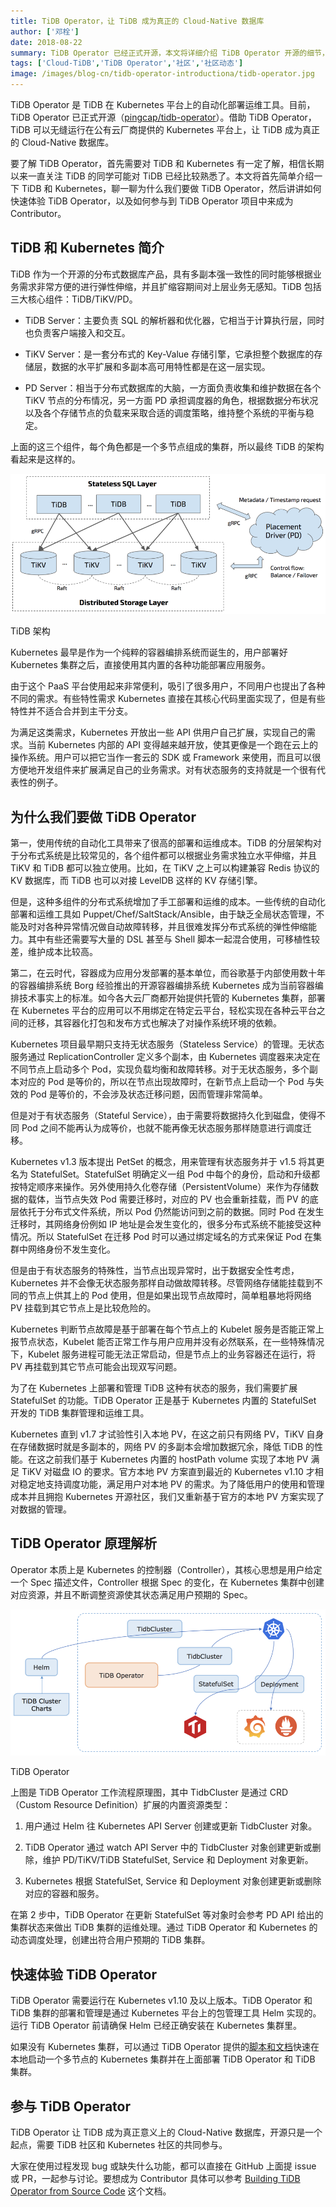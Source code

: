 ```yaml
---
title: TiDB Operator，让 TiDB 成为真正的 Cloud-Native 数据库
author: ['邓栓']
date: 2018-08-22
summary: TiDB Operator 已经正式开源，本文将详细介绍 TiDB Operator 开源的细节，希望大家深入了解这个新的开源项目之后，能够速来贡献代码、成为 Contributor！Enjoy～
tags: ['Cloud-TiDB','TiDB Operator','社区','社区动态']
image: /images/blog-cn/tidb-operator-introductiona/tidb-operator.jpg
---
```



TiDB Operator 是 TiDB 在 Kubernetes 平台上的自动化部署运维工具。目前，TiDB Operator 已正式开源（[pingcap/tidb-operator](https://github.com/pingcap/tidb-operator/)）。借助 TiDB Operator，TiDB 可以无缝运行在公有云厂商提供的 Kubernetes 平台上，让 TiDB 成为真正的 Cloud-Native 数据库。

要了解 TiDB Operator，首先需要对 TiDB 和 Kubernetes 有一定了解，相信长期以来一直关注 TiDB 的同学可能对 TiDB 已经比较熟悉了。本文将首先简单介绍一下 TiDB 和 Kubernetes，聊一聊为什么我们要做 TiDB Operator，然后讲讲如何快速体验 TiDB Operator，以及如何参与到 TiDB Operator 项目中来成为 Contributor。

## TiDB 和 Kubernetes 简介

TiDB 作为一个开源的分布式数据库产品，具有多副本强一致性的同时能够根据业务需求非常方便的进行弹性伸缩，并且扩缩容期间对上层业务无感知。TiDB 包括三大核心组件：TiDB/TiKV/PD。 

* TiDB Server：主要负责 SQL 的解析器和优化器，它相当于计算执行层，同时也负责客户端接入和交互。

* TiKV Server：是一套分布式的 Key-Value 存储引擎，它承担整个数据库的存储层，数据的水平扩展和多副本高可用特性都是在这一层实现。

* PD Server：相当于分布式数据库的大脑，一方面负责收集和维护数据在各个 TiKV 节点的分布情况，另一方面 PD 承担调度器的角色，根据数据分布状况以及各个存储节点的负载来采取合适的调度策略，维持整个系统的平衡与稳定。

上面的这三个组件，每个角色都是一个多节点组成的集群，所以最终 TiDB 的架构看起来是这样的。

![TiDB-架构.png](media/tidb-operator-introduction/1.png)

<div class="caption-center">TiDB 架构</div>

Kubernetes 最早是作为一个纯粹的容器编排系统而诞生的，用户部署好 Kubernetes 集群之后，直接使用其内置的各种功能部署应用服务。 

由于这个 PaaS 平台使用起来非常便利，吸引了很多用户，不同用户也提出了各种不同的需求。有些特性需求 Kubernetes 直接在其核心代码里面实现了，但是有些特性并不适合合并到主干分支。

为满足这类需求，Kubernetes 开放出一些 API 供用户自己扩展，实现自己的需求。当前 Kubernetes 内部的 API 变得越来越开放，使其更像是一个跑在云上的操作系统。用户可以把它当作一套云的 SDK 或 Framework 来使用，而且可以很方便地开发组件来扩展满足自己的业务需求。对有状态服务的支持就是一个很有代表性的例子。

## 为什么我们要做 TiDB Operator

第一，使用传统的自动化工具带来了很高的部署和运维成本。TiDB 的分层架构对于分布式系统是比较常见的，各个组件都可以根据业务需求独立水平伸缩，并且 TiKV 和 TiDB 都可以独立使用。比如，在 TiKV 之上可以构建兼容 Redis 协议的 KV 数据库，而 TiDB 也可以对接 LevelDB 这样的 KV 存储引擎。

但是，这种多组件的分布式系统增加了手工部署和运维的成本。一些传统的自动化部署和运维工具如 Puppet/Chef/SaltStack/Ansible，由于缺乏全局状态管理，不能及时对各种异常情况做自动故障转移，并且很难发挥分布式系统的弹性伸缩能力。其中有些还需要写大量的 DSL 甚至与 Shell 脚本一起混合使用，可移植性较差，维护成本比较高。

第二，在云时代，容器成为应用分发部署的基本单位，而谷歌基于内部使用数十年的容器编排系统 Borg 经验推出的开源容器编排系统 Kubernetes 成为当前容器编排技术事实上的标准。如今各大云厂商都开始提供托管的 Kubernetes 集群，部署在 Kubernetes 平台的应用可以不用绑定在特定云平台，轻松实现在各种云平台之间的迁移，其容器化打包和发布方式也解决了对操作系统环境的依赖。

Kubernetes 项目最早期只支持无状态服务（Stateless Service）的管理。无状态服务通过 ReplicationController 定义多个副本，由 Kubernetes 调度器来决定在不同节点上启动多个 Pod，实现负载均衡和故障转移。对于无状态服务，多个副本对应的 Pod 是等价的，所以在节点出现故障时，在新节点上启动一个 Pod 与失效的 Pod 是等价的，不会涉及状态迁移问题，因而管理非常简单。 

但是对于有状态服务（Stateful Service），由于需要将数据持久化到磁盘，使得不同 Pod 之间不能再认为成等价，也就不能再像无状态服务那样随意进行调度迁移。

Kubernetes v1.3 版本提出 PetSet 的概念，用来管理有状态服务并于 v1.5 将其更名为 StatefulSet。StatefulSet 明确定义一组 Pod 中每个的身份，启动和升级都按特定顺序来操作。另外使用持久化卷存储（PersistentVolume）来作为存储数据的载体，当节点失效 Pod 需要迁移时，对应的 PV 也会重新挂载，而 PV 的底层依托于分布式文件系统，所以 Pod 仍然能访问到之前的数据。同时 Pod 在发生迁移时，其网络身份例如 IP 地址是会发生变化的，很多分布式系统不能接受这种情况。所以 StatefulSet 在迁移 Pod 时可以通过绑定域名的方式来保证 Pod 在集群中网络身份不发生变化。

但是由于有状态服务的特殊性，当节点出现异常时，出于数据安全性考虑，Kubernetes 并不会像无状态服务那样自动做故障转移。尽管网络存储能挂载到不同的节点上供其上的 Pod 使用，但是如果出现节点故障时，简单粗暴地将网络 PV 挂载到其它节点上是比较危险的。

Kubernetes 判断节点故障是基于部署在每个节点上的 Kubelet 服务是否能正常上报节点状态，Kubelet 能否正常工作与用户应用并没有必然联系，在一些特殊情况下，Kubelet 服务进程可能无法正常启动，但是节点上的业务容器还在运行，将 PV 再挂载到其它节点可能会出现双写问题。

为了在 Kubernetes 上部署和管理 TiDB 这种有状态的服务，我们需要扩展 StatefulSet 的功能。TiDB Operator 正是基于 Kubernetes 内置的 StatefulSet 开发的 TiDB 集群管理和运维工具。

Kubernetes 直到 v1.7 才试验性引入本地 PV，在这之前只有网络 PV，TiKV 自身在存储数据时就是多副本的，网络 PV 的多副本会增加数据冗余，降低 TiDB 的性能。在这之前我们基于 Kubernetes 内置的 hostPath volume 实现了本地 PV 满足 TiKV 对磁盘 IO 的要求。官方本地 PV 方案直到最近的 Kubernetes v1.10 才相对稳定地支持调度功能，满足用户对本地 PV 的需求。为了降低用户的使用和管理成本并且拥抱 Kubernetes 开源社区，我们又重新基于官方的本地 PV 方案实现了对数据的管理。

## TiDB Operator 原理解析

Operator 本质上是 Kubernetes 的控制器（Controller），其核心思想是用户给定一个 Spec 描述文件，Controller 根据 Spec 的变化，在 Kubernetes 集群中创建对应资源，并且不断调整资源使其状态满足用户预期的 Spec。

![TiDB-Operator.png](media/tidb-operator-introduction/2.png)

<div class="caption-center">TiDB Operator</div>

上图是 TiDB Operator 工作流程原理图，其中 TidbCluster 是通过 CRD（Custom Resource Definition）扩展的内置资源类型：

1. 用户通过 Helm 往 Kubernetes API Server 创建或更新 TidbCluster 对象。

2. TiDB Operator 通过 watch API Server 中的 TidbCluster 对象创建更新或删除，维护 PD/TiKV/TiDB StatefulSet, Service 和 Deployment 对象更新。

3. Kubernetes 根据 StatefulSet, Service 和 Deployment 对象创建更新或删除对应的容器和服务。

在第 2 步中，TiDB Operator 在更新 StatefulSet 等对象时会参考 PD API 给出的集群状态来做出 TiDB 集群的运维处理。通过 TiDB Operator 和 Kubernetes 的动态调度处理，创建出符合用户预期的 TiDB 集群。

## 快速体验 TiDB Operator

TiDB Operator 需要运行在 Kubernetes v1.10 及以上版本。TiDB Operator 和 TiDB 集群的部署和管理是通过 Kubernetes 平台上的包管理工具 Helm 实现的。运行 TiDB Operator 前请确保 Helm 已经正确安装在 Kubernetes 集群里。 

如果没有 Kubernetes 集群，可以通过 TiDB Operator 提供的[脚本和文档](https://docs.pingcap.com/zh/tidb-in-kubernetes/v1.1/deploy-tidb-from-kubernetes-kind)快速在本地启动一个多节点的 Kubernetes 集群并在上面部署 TiDB Operator 和 TiDB 集群。

## 参与 TiDB Operator

TiDB Operator 让 TiDB 成为真正意义上的 Cloud-Native 数据库，开源只是一个起点，需要 TiDB 社区和 Kubernetes 社区的共同参与。 

大家在使用过程发现 bug 或缺失什么功能，都可以直接在 GitHub 上面提 issue 或 PR，一起参与讨论。要想成为 Contributor 具体可以参考 [Building TiDB Operator from Source Code](https://github.com/pingcap/tidb-operator/blob/master/docs/CONTRIBUTING.md) 这个文档。


